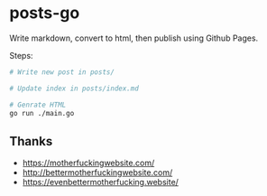 # posts-go

Write markdown, convert to html, then publish using Github Pages.

Steps:

```sh
# Write new post in posts/

# Update index in posts/index.md

# Genrate HTML
go run ./main.go
```

## Thanks

- https://motherfuckingwebsite.com/
- http://bettermotherfuckingwebsite.com/
- https://evenbettermotherfucking.website/

